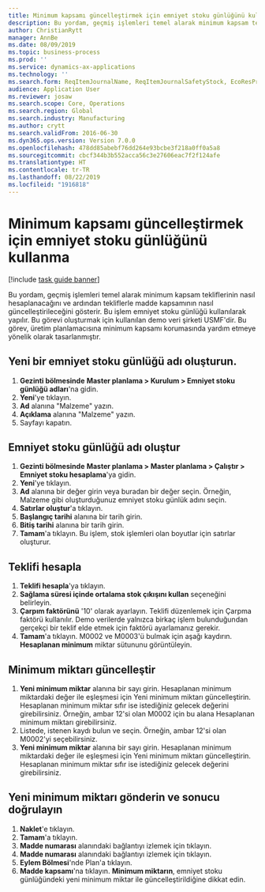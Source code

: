 ```yaml
---
title: Minimum kapsamı güncelleştirmek için emniyet stoku günlüğünü kullanma
description: Bu yordam, geçmiş işlemleri temel alarak minimum kapsam tekliflerinin nasıl hesaplanacağını ve ardından tekliflerle madde kapsamının nasıl güncelleştirileceğini gösterir.
author: ChristianRytt
manager: AnnBe
ms.date: 08/09/2019
ms.topic: business-process
ms.prod: ''
ms.service: dynamics-ax-applications
ms.technology: ''
ms.search.form: ReqItemJournalName, ReqItemJournalSafetyStock, EcoResProductInformationDialog, EcoResProductDetailsExtended, ReqItemTable
audience: Application User
ms.reviewer: josaw
ms.search.scope: Core, Operations
ms.search.region: Global
ms.search.industry: Manufacturing
ms.author: crytt
ms.search.validFrom: 2016-06-30
ms.dyn365.ops.version: Version 7.0.0
ms.openlocfilehash: 478dd85abebf76dd264e93bcbe3f218a0ff0a5a8
ms.sourcegitcommit: cbcf344b3b552acca56c3e27606eac7f2f124afe
ms.translationtype: HT
ms.contentlocale: tr-TR
ms.lasthandoff: 08/22/2019
ms.locfileid: "1916818"
---
```

# <a name="use-the-safety-stock-journal-to-update-minimum-coverage"></a>Minimum kapsamı güncelleştirmek için emniyet stoku günlüğünü kullanma

[!include [task guide banner](../../includes/task-guide-banner.md)]

Bu yordam, geçmiş işlemleri temel alarak minimum kapsam tekliflerinin nasıl hesaplanacağını ve ardından tekliflerle madde kapsamının nasıl güncelleştirileceğini gösterir. Bu işlem emniyet stoku günlüğü kullanılarak yapılır. Bu görevi oluşturmak için kullanılan demo veri şirketi USMF'dir. Bu görev, üretim planlamacısına minimum kapsamı korumasında yardım etmeye yönelik olarak tasarlanmıştır.


## <a name="create-a-new-safety-stock-journal-name"></a>Yeni bir emniyet stoku günlüğü adı oluşturun.
1. **Gezinti bölmesinde** **Master planlama > Kurulum > Emniyet stoku günlüğü adları**'na gidin.
2. **Yeni**'ye tıklayın.
3. **Ad** alanına "Malzeme" yazın.
4. **Açıklama** alanına "Malzeme" yazın.
5. Sayfayı kapatın.

## <a name="create-a-safety-stock-journal"></a>Emniyet stoku günlüğü adı oluştur
1. **Gezinti bölmesinde** **Master planlama > Master planlama > Çalıştır > Emniyet stoku hesaplama**'ya gidin.
2. **Yeni**'ye tıklayın.
3. **Ad** alanına bir değer girin veya buradan bir değer seçin. Örneğin, Malzeme gibi oluşturduğunuz emniyet stoku günlük adını seçin.  
4. **Satırlar oluştur**'a tıklayın.
5. **Başlangıç tarihi** alanına bir tarih girin.  
6. **Bitiş tarihi** alanına bir tarih girin.
7. **Tamam**'a tıklayın. Bu işlem, stok işlemleri olan boyutlar için satırlar oluşturur.  

## <a name="calculate-proposal"></a>Teklifi hesapla
1. **Teklifi hesapla**'ya tıklayın.
2. **Sağlama süresi içinde ortalama stok çıkışını kullan** seçeneğini belirleyin.
3. **Çarpım faktörünü** '10' olarak ayarlayın. Teklifi düzenlemek için Çarpma faktörü kullanılır. Demo verilerde yalnızca birkaç işlem bulunduğundan gerçekçi bir teklif elde etmek için faktörü ayarlamanız gerekir.  
4. **Tamam**'a tıklayın. M0002 ve M0003'ü bulmak için aşağı kaydırın. **Hesaplanan minimum** miktar sütununu görüntüleyin.   

## <a name="update-minimum-quantity"></a>Minimum miktarı güncelleştir
1. **Yeni minimum miktar** alanına bir sayı girin. Hesaplanan minimum miktardaki değer ile eşleşmesi için Yeni minimum miktarı güncelleştirin. Hesaplanan minimum miktar sıfır ise istediğiniz gelecek değerini girebilirsiniz. Örneğin, ambar 12'si olan M0002 için bu alana Hesaplanan minimum miktarı girebilirsiniz.  
2. Listede, istenen kaydı bulun ve seçin. Örneğin, ambar 12'si olan M0002'yi seçebilirsiniz.  
3. **Yeni minimum miktar** alanına bir sayı girin. Hesaplanan minimum miktardaki değer ile eşleşmesi için Yeni minimum miktarı güncelleştirin. Hesaplanan minimum miktar sıfır ise istediğiniz gelecek değerini girebilirsiniz.  

## <a name="post-the-new-minimum-quantity-and-validate-the-result"></a>Yeni minimum miktarı gönderin ve sonucu doğrulayın
1. **Naklet**'e tıklayın.
2. **Tamam**'a tıklayın.
3. **Madde numarası** alanındaki bağlantıyı izlemek için tıklayın.
4. **Madde numarası** alanındaki bağlantıyı izlemek için tıklayın.
5. **Eylem Bölmesi**'nde Plan'a tıklayın.
6. **Madde kapsamı**'na tıklayın. **Minimum miktarın**, emniyet stoku günlüğündeki yeni minimum miktar ile güncelleştirildiğine dikkat edin.  

